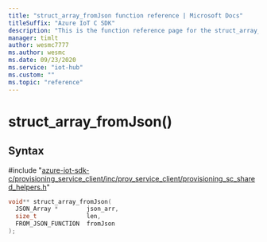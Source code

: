 ```yaml
---                             
title: "struct_array_fromJson function reference | Microsoft Docs" 
titleSuffix: "Azure IoT C SDK"            
description: "This is the function reference page for the struct_array_fromJson() function in the Azure IoT C SDK. This SDK is used with Azure IoT Hub and Azure IoT Hub Device Provisioning Service"            
manager: timlt                 
author: wesmc7777              
ms.author: wesmc               
ms.date: 09/23/2020                    
ms.service: "iot-hub"             
ms.custom: ""                
ms.topic: "reference"        
---                            
```


# struct_array_fromJson()

## Syntax

\#include "[azure-iot-sdk-c/provisioning_service_client/inc/prov_service_client/provisioning_sc_shared_helpers.h](../provisioning-sc-shared-helpers-h.md)"  
```C
void** struct_array_fromJson(
  JSON_Array *        json_arr,
  size_t              len,
  FROM_JSON_FUNCTION  fromJson
);
```

